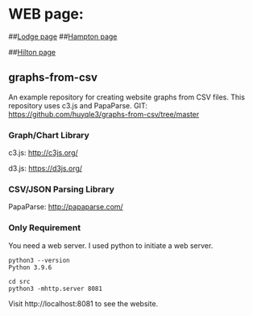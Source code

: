 # WEB page:

##[Lodge page](https://pelennio.github.io/skiCB_checker/web-pages/) ##[Hampton page](https://pelennio.github.io/skiCB_checker/web-pages/hampton.html)

##[Hilton page](https://pelennio.github.io/skiCB_checker/pages/hilton.html)

## graphs-from-csv

An example repository for creating website graphs from CSV files. This repository uses c3.js and PapaParse.
GIT: https://github.com/huyqle3/graphs-from-csv/tree/master

### Graph/Chart Library

c3.js: http://c3js.org/

d3.js: https://d3js.org/

### CSV/JSON Parsing Library

PapaParse: http://papaparse.com/

### Only Requirement

You need a web server. I used python to initiate a web server.

```
python3 --version
Python 3.9.6
```

```
cd src
python3 -mhttp.server 8081
```

Visit http://localhost:8081 to see the website.
